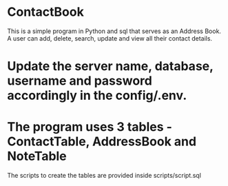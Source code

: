 # ContactBook
This is a simple program in Python and sql that serves as an Address Book. A user can add, delete, search, update and view all their contact details. 

# Update the server name, database, username and password accordingly in the config/.env. 

# The program uses 3 tables - ContactTable, AddressBook and NoteTable
The scripts to create the tables are provided inside scripts/script.sql
